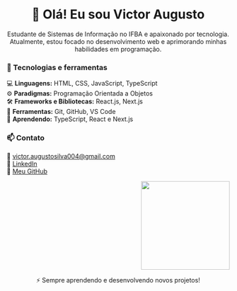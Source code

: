 <h1 align="center">👋 Olá! Eu sou Victor Augusto</h1>

<p align="center">
  Estudante de Sistemas de Informação no IFBA e apaixonado por tecnologia. Atualmente, estou focado no desenvolvimento web e aprimorando minhas habilidades em programação.
</p>


### 🚀 Tecnologias e ferramentas  

💻 **Linguagens:** HTML, CSS, JavaScript, TypeScript  
⚙️ **Paradigmas:** Programação Orientada a Objetos  
🛠 **Frameworks e Bibliotecas:** React.js, Next.js  
🔧 **Ferramentas:** Git, GitHub, VS Code  
🌱 **Aprendendo:** TypeScript, React e Next.js  


### 📫 Contato  
📧 victor.augustosilva004@gmail.com  
🔗 [LinkedIn](https://www.linkedin.com/in/victor-augusto-silva-jesus)  
🔗 [Meu GitHub](https://github.com/victorASDev)  


<p align="right">
  <img src="https://media.tenor.com/C21__JHNM8kAAAAj/mew-pokemon.gif" width="200"/>
</p>


<p align="center">⚡ Sempre aprendendo e desenvolvendo novos projetos!</p>

